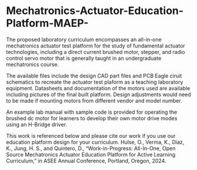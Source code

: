 # Mechatronics-Actuator-Education-Platform-MAEP-
The proposed laboratory curriculum encompasses an all-in-one mechatronics actuator test platform for the study of fundamental actuator technologies, 
including a direct current brushed motor, stepper, and radio control servo motor that is generally taught in an undergraduate mechatronics course.  

The available files include the design CAD part files and PCB Eagle ciruit schematics to recreate the actuator test plaform as a teaching laboratory equipment.  Datasheets and documentation of the motors used are available including pictures of the final built platform.  Design adjustments would need to be made if mounting motors from different vendor and model number.

An example lab manual with sample code is provided for operating the brushed dc motor for learners to develop their own motor drive modes using an H-Bridge driver.

This work is referenced below and please cite our work if you use our education platform design for your curriculum.
Hulse, O., Verma, K., Diaz, K., Jung, H. S., and Quintero, D., “Work-in-Progress: All-In-One, Open Source Mechatronics Actuator Education Platform for Active Learning Curriculum,” in ASEE Annual Conference, Portland, Oregon, 2024.
